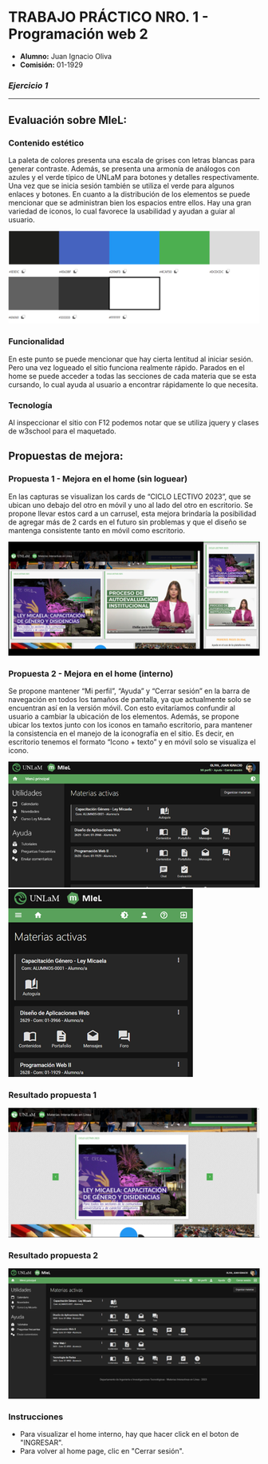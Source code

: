 # TRABAJO PRÁCTICO NRO. 1 - Programación web 2

- **Alumno:** Juan Ignacio Oliva
- **Comisión:** 01-1929

### *Ejercicio 1*

---
## Evaluación sobre MIeL:

### Contenido estético
La paleta de colores presenta una escala de grises con letras blancas para generar contraste. Además, se presenta una armonía de análogos con azules y el verde típico de UNLaM para botones y detalles respectivamente. Una vez que se inicia sesión también se utiliza el verde para algunos enlaces y botones.
En cuanto a la distribución de los elementos se puede mencionar que se administran bien los espacios entre ellos.
Hay una gran variedad de iconos, lo cual favorece la usabilidad y ayudan a guiar al usuario.

![img.png](imgs/img.png)

### Funcionalidad
En este punto se puede mencionar que hay cierta lentitud al iniciar sesión. Pero una vez logueado el sitio funciona realmente rápido.
Parados en el home se puede acceder a todas las secciones de cada materia que se esta cursando, lo cual ayuda al usuario a encontrar rápidamente lo que necesita.

### Tecnología
Al inspeccionar el sitio con F12 podemos notar que se utiliza jquery y clases de w3school para el maquetado.

## Propuestas de mejora:

### Propuesta 1 - Mejora en el home (sin loguear)
En las capturas se visualizan los cards de “CICLO LECTIVO 2023”, que se ubican uno debajo del otro en móvil y uno al lado del otro en escritorio. Se propone llevar estos card a un carrusel, esta mejora brindaría la posibilidad de agregar más de 2 cards en el futuro sin problemas y que el diseño se mantenga consistente tanto en móvil como escritorio.

![img_1.png](imgs/img_1.png)

### Propuesta 2 - Mejora en el home (interno)
Se propone mantener “Mi perfil”, “Ayuda” y “Cerrar sesión” en la barra de navegación en todos los tamaños de pantalla, ya que actualmente solo se encuentran así en la versión móvil. Con esto evitaríamos confundir al usuario a cambiar la ubicación de los elementos. 
Además, se propone ubicar los textos junto con los iconos en tamaño escritorio, para mantener la consistencia en el manejo de la iconografía en el sitio. Es decir, en escritorio tenemos el formato “Icono + texto” y en móvil solo se visualiza el icono.

![img_3.png](imgs/img_3.png) ![img_5.png](imgs/img_5.png) 

### Resultado propuesta 1

![img.png](imgs/img-6.png)

### Resultado propuesta 2

![img_1.png](imgs/img_7.png)

### Instrucciones

- Para visualizar el home interno, hay que hacer click en el boton de "INGRESAR".
- Para volver al home page, clic en "Cerrar sesión".